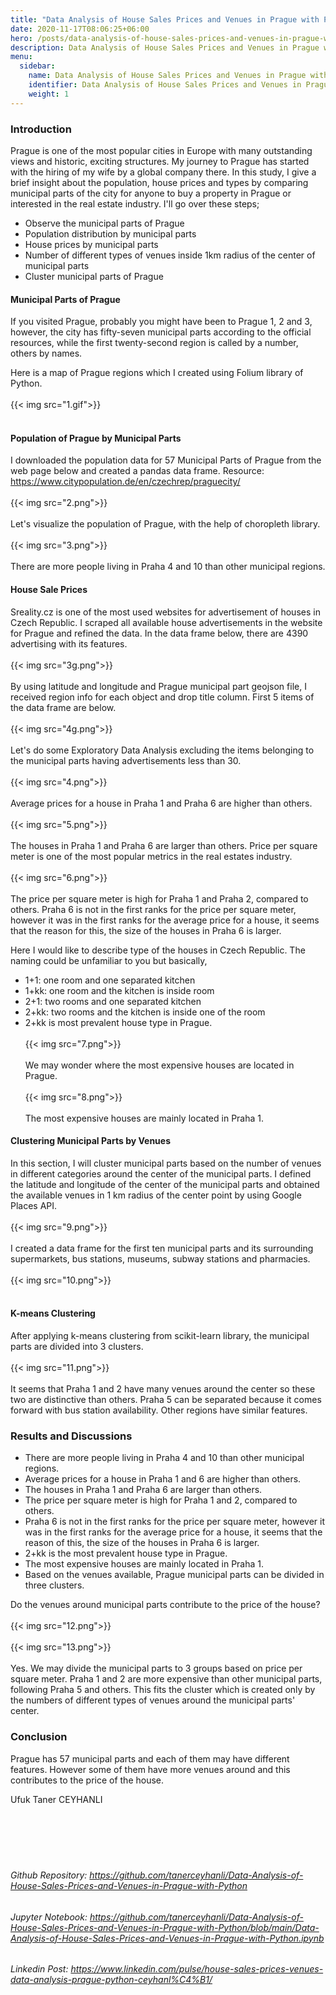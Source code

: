 ```yaml
---
title: "Data Analysis of House Sales Prices and Venues in Prague with Python"
date: 2020-11-17T08:06:25+06:00
hero: /posts/data-analysis-of-house-sales-prices-and-venues-in-prague-with-python/prague.jpg
description: Data Analysis of House Sales Prices and Venues in Prague with Python
menu:
  sidebar:
    name: Data Analysis of House Sales Prices and Venues in Prague with Python
    identifier: Data Analysis of House Sales Prices and Venues in Prague with Python
    weight: 1
---
```


### Introduction
Prague is one of the most popular cities in Europe with many outstanding views and historic, exciting structures. My journey to Prague has started with the hiring of my wife by a global company there. In this study, I give a brief insight about the population, house prices and types by comparing municipal parts of the city for anyone to buy a property in Prague or interested in the real estate industry. I'll go over these steps;

- Observe the municipal parts of Prague
- Population distribution by municipal parts
- House prices by municipal parts
- Number of different types of venues inside 1km radius of the center of municipal parts
- Cluster municipal parts of Prague

#### Municipal Parts of Prague
If you visited Prague, probably you might have been to Prague 1, 2 and 3, however, the city has fifty-seven municipal parts according to the official resources, while the first twenty-second region is called by a number, others by names.

Here is a map of Prague regions which I created using Folium library of Python.
<br/><br/>
{{< img src="1.gif">}}
<br/><br/>
#### Population of Prague by Municipal Parts
I downloaded the population data for 57 Municipal Parts of Prague from the web page below and created a pandas data frame. Resource: https://www.citypopulation.de/en/czechrep/praguecity/
<br/><br/>
{{< img src="2.png">}}
<br/><br/>
Let's visualize the population of Prague, with the help of choropleth library.
<br/><br/>
{{< img src="3.png">}}
<br/><br/>
There are more people living in Praha 4 and 10 than other municipal regions.

#### House Sale Prices
Sreality.cz is one of the most used websites for advertisement of houses in Czech Republic. I scraped all available house advertisements in the website for Prague and refined the data. In the data frame below, there are 4390 advertising with its features.
<br/><br/>
{{< img src="3g.png">}}
<br/><br/>
By using latitude and longitude and Prague municipal part geojson file, I received region info for each object and drop title column. First 5 items of the data frame are below.
<br/><br/>
{{< img src="4g.png">}}
<br/><br/>
Let's do some Exploratory Data Analysis excluding the items belonging to the municipal parts having advertisements less than 30.
<br/><br/>
{{< img src="4.png">}}
<br/><br/>
Average prices for a house in Praha 1 and Praha 6 are higher than others.
<br/><br/>
{{< img src="5.png">}}
<br/><br/>
The houses in Praha 1 and Praha 6 are larger than others.
Price per square meter is one of the most popular metrics in the real estates industry.
<br/><br/>
{{< img src="6.png">}}
<br/><br/>
The price per square meter is high for Praha 1 and Praha 2, compared to others.
Praha 6 is not in the first ranks for the price per square meter, however it was in the first ranks for the average price for a house, it seems that the reason for this, the size of the houses in Praha 6 is larger.

Here I would like to describe type of the houses in Czech Republic. The naming could be unfamiliar to you but basically,

- 1+1: one room and one separated kitchen 
- 1+kk: one room and the kitchen is inside room 
- 2+1: two rooms and one separated kitchen 
- 2+kk: two rooms and the kitchen is inside one of the room
- 2+kk is most prevalent house type in Prague.
<br/><br/>
{{< img src="7.png">}}
<br/><br/>
We may wonder where the most expensive houses are located in Prague.
<br/><br/>
{{< img src="8.png">}}
<br/><br/>
The most expensive houses are mainly located in Praha 1.

#### Clustering Municipal Parts by Venues
In this section, I will cluster municipal parts based on the number of venues in different categories around the center of the municipal parts. I defined the latitude and longitude of the center of the municipal parts and obtained the available venues in 1 km radius of the center point by using Google Places API.
<br/><br/>
{{< img src="9.png">}}
<br/><br/>
I created a data frame for the first ten municipal parts and its surrounding supermarkets, bus stations, museums, subway stations and pharmacies.
<br/><br/>
{{< img src="10.png">}}
<br/><br/>
#### K-means Clustering
After applying k-means clustering from scikit-learn library, the municipal parts are divided into 3 clusters.
<br/><br/>
{{< img src="11.png">}}
<br/><br/>
It seems that Praha 1 and 2 have many venues around the center so these two are distinctive than others. Praha 5 can be separated because it comes forward with bus station availability. Other regions have similar features.

### Results and Discussions
- There are more people living in Praha 4 and 10 than other municipal regions.
- Average prices for a house in Praha 1 and 6 are higher than others.
- The houses in Praha 1 and Praha 6 are larger than others.
- The price per square meter is high for Praha 1 and 2, compared to others.
- Praha 6 is not in the first ranks for the price per square meter, however it was in the first ranks for the average price for a house, it seems that the reason of this, the size of the houses in Praha 6 is larger.
- 2+kk is the most prevalent house type in Prague.
- The most expensive houses are mainly located in Praha 1.
- Based on the venues available, Prague municipal parts can be divided in three clusters.

Do the venues around municipal parts contribute to the price of the house?
<br/><br/>
{{< img src="12.png">}}
<br/><br/>
{{< img src="13.png">}}
<br/><br/>
Yes. We may divide the municipal parts to 3 groups based on price per square meter. Praha 1 and 2 are more expensive than other municipal parts, following Praha 5 and others. This fits the cluster which is created only by the numbers of different types of venues around the municipal parts' center.

### Conclusion
Prague has 57 municipal parts and each of them may have different features. However some of them have more venues around and this contributes to the price of the house.

Ufuk Taner CEYHANLI
<br/><br/>
<br/><br/>
<br/><br/>
###### Github Repository: https://github.com/tanerceyhanli/Data-Analysis-of-House-Sales-Prices-and-Venues-in-Prague-with-Python
###### Jupyter Notebook: https://github.com/tanerceyhanli/Data-Analysis-of-House-Sales-Prices-and-Venues-in-Prague-with-Python/blob/main/Data-Analysis-of-House-Sales-Prices-and-Venues-in-Prague-with-Python.ipynb
###### Linkedin Post: https://www.linkedin.com/pulse/house-sales-prices-venues-data-analysis-prague-python-ceyhanl%C4%B1/

